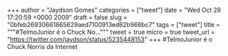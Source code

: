 
+++
author = "Jaydson Gomes"
categories = ["tweet"]
date = "Wed Oct 28 17:20:59 +0000 2009"
draft = false
slug = "0bfeb26930661865629aed7100913ed82b966bc7"
tags = ["tweet"]
title = """#TelmoJunior é o Chuck No..."""
tweet = true
micro = true
tweet_url = "https://twitter.com/jaydson/status/5235448153"
+++
#TelmoJunior é o Chuck Norris da Internet
